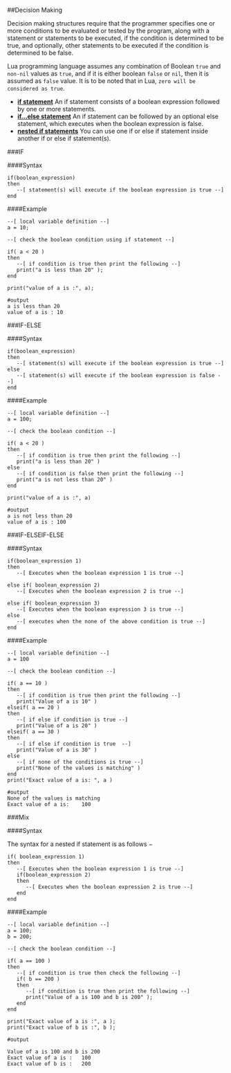 ##Decision Making

Decision making structures require that the programmer specifies one or more conditions to be evaluated or tested by the program, along with a statement or statements to be executed, if the condition is determined to be true, and optionally, other statements to be executed if the condition is determined to be false.

Lua programming language assumes any combination of Boolean `true` and `non-nil` values as `true`, and if it is either boolean `false` or `nil`, then it is assumed as `false` value. It is to be noted that in Lua, `zero will be considered as true`.

* **[if statement](if)**				An if statement consists of a boolean expression followed by one or more statements.
* **[if...else statement](if-else)**	An if statement can be followed by an optional else statement, which executes when the boolean expression is false.
* **[nested if statements](mix)**	You can use one if or else if statement inside another if or else if statement(s).

###IF

####Syntax

```
if(boolean_expression)
then
   --[ statement(s) will execute if the boolean expression is true --]
end
```

####Example

```
--[ local variable definition --]
a = 10;

--[ check the boolean condition using if statement --]

if( a < 20 )
then
   --[ if condition is true then print the following --]
   print("a is less than 20" );
end

print("value of a is :", a);

#output
a is less than 20
value of a is : 10
```

###IF-ELSE

####Syntax

```
if(boolean_expression)
then
   --[ statement(s) will execute if the boolean expression is true --]
else
   --[ statement(s) will execute if the boolean expression is false --]
end
```

####Example

```
--[ local variable definition --]
a = 100;

--[ check the boolean condition --]

if( a < 20 )
then
   --[ if condition is true then print the following --]
   print("a is less than 20" )
else
   --[ if condition is false then print the following --]
   print("a is not less than 20" )
end

print("value of a is :", a)

#output
a is not less than 20
value of a is :	100
```

###IF-ELSEIF-ELSE

####Syntax

```
if(boolean_expression 1)
then
   --[ Executes when the boolean expression 1 is true --]

else if( boolean_expression 2)
   --[ Executes when the boolean expression 2 is true --]

else if( boolean_expression 3)
   --[ Executes when the boolean expression 3 is true --]
else 
   --[ executes when the none of the above condition is true --]
end
```

####Example

```
--[ local variable definition --]
a = 100

--[ check the boolean condition --]

if( a == 10 )
then
   --[ if condition is true then print the following --]
   print("Value of a is 10" )
elseif( a == 20 )
then   
   --[ if else if condition is true --]
   print("Value of a is 20" )
elseif( a == 30 )
then
   --[ if else if condition is true  --]
   print("Value of a is 30" )
else
   --[ if none of the conditions is true --]
   print("None of the values is matching" )
end
print("Exact value of a is: ", a )

#output
None of the values is matching
Exact value of a is:	100
```

###Mix

####Syntax

The syntax for a nested if statement is as follows −

```
if( boolean_expression 1)
then
   --[ Executes when the boolean expression 1 is true --]
   if(boolean_expression 2)
   then
      --[ Executes when the boolean expression 2 is true --]
   end
end
```

####Example

```
--[ local variable definition --]
a = 100;
b = 200;

--[ check the boolean condition --]

if( a == 100 )
then
   --[ if condition is true then check the following --]
   if( b == 200 )
   then
      --[ if condition is true then print the following --]
      print("Value of a is 100 and b is 200" );
   end
end

print("Exact value of a is :", a );
print("Exact value of b is :", b );

#output

Value of a is 100 and b is 200
Exact value of a is :	100
Exact value of b is :	200
```